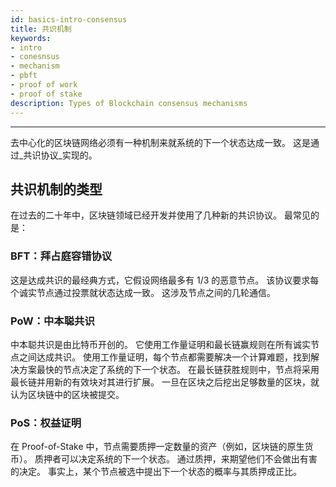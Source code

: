 ```yaml
---
id: basics-intro-consensus
title: 共识机制
keywords: 
- intro 
- conesnsus
- mechanism
- pbft
- proof of work
- proof of stake
description: Types of Blockchain consensus mechanisms
---
```


---

去中心化的区块链网络必须有一种机制来就系统的下一个状态达成一致。 这是通过_共识协议_实现的。


## 共识机制的类型

在过去的二十年中，区块链领域已经开发并使用了几种新的共识协议。 最常见的是：


### BFT：拜占庭容错协议

这是达成共识的最经典方式，它假设网络最多有 1/3 的恶意节点。 该协议要求每个诚实节点通过投票就状态达成一致。 这涉及节点之间的几轮通信。

### PoW：中本聪共识

中本聪共识是由比特币开创的。 它使用工作量证明和最长链赢规则在所有诚实节点之间达成共识。 使用工作量证明，每个节点都需要解决一个计算难题，找到解决方案最快的节点决定了系统的下一个状态。 在最长链获胜规则中，节点将采用最长链并用新的有效块对其进行扩展。 一旦在区块之后挖出足够数量的区块，就认为区块链中的区块被提交。

### PoS：权益证明

在 Proof-of-Stake 中，节点需要质押一定数量的资产（例如，区块链的原生货币）。 质押者可以决定系统的下一个状态。 通过质押，来期望他们不会做出有害的决定。 事实上，某个节点被选中提出下一个状态的概率与其质押成正比。
